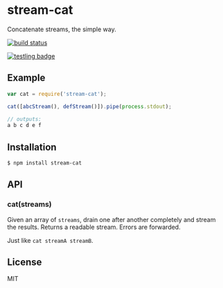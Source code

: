 
# stream-cat

  Concatenate streams, the simple way.

  [![build status](https://secure.travis-ci.org/micnews/stream-cat.svg)](http://travis-ci.org/micnews/stream-cat)

  [![testling badge](https://ci.testling.com/micnews/stream-cat.png)](https://ci.testling.com/micnews/stream-cat)

## Example

```js
var cat = require('stream-cat');

cat([abcStream(), defStream()]).pipe(process.stdout);

// outputs:
a b c d e f
```

## Installation

```bash
$ npm install stream-cat
```

## API

### cat(streams)

  Given an array of `streams`, drain one after another completely and stream the results. Returns a readable stream. Errors are forwarded.

  Just like `cat streamA streamB`.

## License

  MIT

